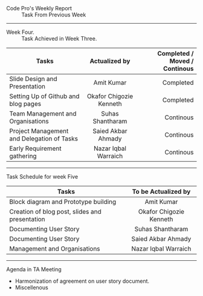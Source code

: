 <dl>
  <dt>Code Pro's Weekly Report</dt>
  <dd> Task From Previous Week</dd>
</dl>









****





<dl>
  <dt> Week Four.</dt>
  <dd> Task Achieved in Week Three.</dd>
</dl>

| Tasks        | Actualized by           | Completed / Moved / Continous|
| ------------- |:-------------:| -----:|
| Slide Design and Presentation | Amit Kumar| Completed |
| Setting Up of Github and blog pages| Okafor Chigozie Kenneth     |  Completed |
| Team Management and Organisations| Suhas Shantharam |    Continous |
| Project Management and Delegation of Tasks| Saied Akbar Ahmady |   Continous |
| Early Requirement gathering | Nazar Iqbal Warraich |   Continous |

*****



<dl>
  <dt>Task Schedule for week Five</dt>
</dl>


| Tasks        | To be  Actualized by | 
| ------------- |:-------------:|
| Block diagram and Prototype building| Amit Kumar|
| Creation of blog post, slides and presentation| Okafor Chigozie Kenneth |
| Documenting User Story | Suhas Shantharam |
| Documenting User Story| Saied Akbar Ahmady | 
| Management and Organisations | Nazar Iqbal Warraich | 

***



<dl>
  <dt>Agenda in  TA  Meeting</dt>
</dl>

*  Harmonization of agreement on user story document.
*  Miscellenous





